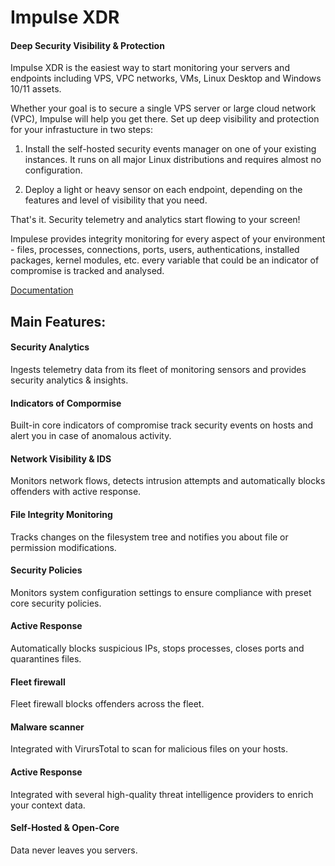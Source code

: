 # Impulse XDR 

#### Deep Security Visibility & Protection

Impulse XDR is the easiest way to start monitoring your servers and endpoints including VPS, VPC networks, VMs, Linux Desktop and Windows 10/11 assets.

Whether your goal is to secure a single VPS server or large cloud network (VPC), Impulse will help you get there. Set up deep visibility and protection for your infrastucture in two steps: 

1. Install the self-hosted security events manager on one of your existing instances. It runs on all major Linux distributions and requires almost no configuration. 

2. Deploy a light or heavy sensor on each endpoint, depending on the features and level of visibility that you need. 

That's it. Security telemetry and analytics start flowing to your screen! 

Impulese provides integrity monitoring for every aspect of your environment - files, processes, connections, ports, users, authentications, installed packages, kernel modules, etc. every variable that could be an indicator of compromise is tracked and analysed.

[Documentation](https://impulse-xdr.com/docs/introduction/)

## Main Features:

#### Security Analytics
Ingests telemetry data from its fleet of monitoring sensors and provides security analytics & insights.

#### Indicators of Compormise
Built-in core indicators of compromise track security events on hosts and alert you in case of anomalous activity.

#### Network Visibility & IDS
Monitors network flows, detects intrusion attempts and automatically blocks offenders with active response.

#### File Integrity Monitoring
Tracks changes on the filesystem tree and notifies you about file or permission modifications.

#### Security Policies
Monitors system configuration settings to ensure compliance with preset core security policies.

#### Active Response
Automatically blocks suspicious IPs, stops processes, closes ports and quarantines files.

#### Fleet firewall
Fleet firewall blocks offenders across the fleet.

#### Malware scanner
Integrated with VirursTotal to scan for malicious files on your hosts.

#### Active Response
Integrated with several high-quality threat intelligence providers to enrich your context data.

#### Self-Hosted & Open-Core
Data never leaves you servers.
